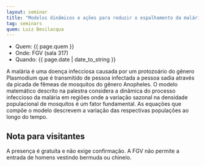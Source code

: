 ```yaml
---
layout: seminar
title: "Modelos dinâmicos e ações para reduzir o espalhamento da malária" 
tag: seminars
quem: Luiz Bevilacqua
---
```


- Quem:  {{ page.quem }}
- Onde: FGV (sala 317)
- Quando: {{ page.date | date_to_string }}

A malária é uma doença infecciosa causada por um protozoário do gênero
Plasmodium que é transmitido de pessoa infectada a pessoa sadia
através da picada de fêmeas de mosquitos do gênero Anopheles. O modelo
matemático descrito na palestra considera a dinâmica do processo
infeccioso da malária em regiões onde a variação sazonal na densidade
populacional de mosquitos é um fator fundamental.  As equações que
compõe o modelo descrevem a variação das respectivas populações ao
longo do tempo.

## Nota para visitantes

A presença é gratuíta e não exige confirmação. A FGV não permite a
entrada de homens vestindo bermuda ou chinelo.
